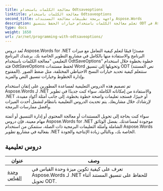 ```yaml
---
title: معالجة الكلمات باستخدام Odtsaveoptions
linktitle: معالجة الكلمات باستخدام Odtsaveoptions
second_title: واجهة برمجة تطبيقات معالجة المستندات Aspose.Words
description: تعلم معالجة الكلمات باستخدام خيارات الحفظ بتنسيق ODT في Aspose.Words for .NET. دروس تعليمية مفصلة مع تعليمات برمجية نموذجية لحفظ مستندات Word بتنسيق ODT.
type: docs
weight: 1650
url: /ar/net/programming-with-odtsaveoptions/
---
```

تُعد دروس Aspose.Words for .NET مصدرًا قيمًا لتعلم كيفية التعامل مع ميزات البرنامج والاستفادة منها بالكامل في مشاريع التطوير الخاصة بك. يرشدك البرنامج التعليمي "معالجة الكلمات باستخدام OdtSaveOptions" خطوة بخطوة خلال استخدام فئة OdtSaveOptions لحفظ مستندات Word وتحويلها إلى تنسيق ODT (نص المستند المفتوح). ستتعلم كيفية تحديد خيارات النسخ الاحتياطي المختلفة، مثل ضغط الصور وإدارة الخطوط وخيارات تنسيق النص والمزيد.

تم تصميم هذه الدروس التعليمية لمساعدة المطورين على إتقان استخدام Aspose.Words لـ .NET والاستفادة من إمكاناته الكاملة. سواء كنت جديدًا في تطوير .NET أو خبيرًا، فستجد تعليمات واضحة خطوة بخطوة، إلى جانب أمثلة أكواد مفيدة، لإرشادك خلال مشاريعك. يتم تحديث الدروس التعليمية بانتظام لتشمل أحدث الميزات وأفضل ممارسات البرمجة.

سواء كنت بحاجة إلى تحويل المستندات أو معالجة المحتوى أو إدارة التنسيق أو أتمتة مهام معينة، فإن دروس Aspose.Words for .NET موجودة لمساعدتك. بفضل الوثائق الشاملة وأمثلة التعليمات البرمجية ذات الصلة، ستتمكن من استخدام Aspose.Words بفعالية في مشاريع تطوير .NET الخاصة بك، وبالتالي زيادة الإنتاجية والجودة.

 ## دروس تعليمية
| عنوان | وصف |
| --- | --- |
| [وحدة القياس](./measure-unit/) | تعرف على كيفية تكوين ميزة وحدة القياس في Aspose.Words لـ .NET للحفاظ على تنسيق المستند أثناء تحويل ODT. |